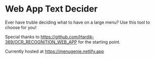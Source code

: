 # Web App Text Decider
Ever have truble deciding what to have on a large menu? Use this tool to choose for you!

Special thanks to https://github.com/Hardik-369/OCR_RECOGNITION_WEB_APP for the starting point.

Currently hosted at https://menugenie.netlify.app
